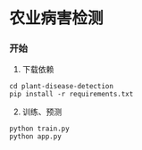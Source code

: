 # 农业病害检测

### 开始

1. 下载依赖

```shell
cd plant-disease-detection
pip install -r requirements.txt
```

2. 训练、预测

```shell
python train.py
python app.py
```
